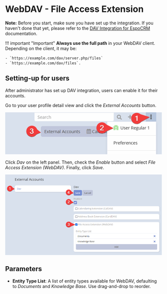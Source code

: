 # WebDAV - File Access Extension

**Note:** Before you start, make sure you have set up the integration. If you haven't done that yet, please refer to the [DAV Integration for EspoCRM](index.md) documentation.

!!! important "Important"
    **Always use the full path** in your WebDAV client. Depending on the client, it may be:

    - `https://example.com/dav/server.php/files`
    - `https://example.com/dav/files`.

## Setting-up for users

After administrator has set up DAV integration, users can enable it for their accounts.

Go to your user profile detail view and click the *External Accounts* button.

![External Accounts Button](../../images/external-accounts-button.png)

Click *Dav* on the left panel. Then, check the *Enable* button and select *File Access Extension (WebDAV)*. Finally, click *Save*.

![External Accounts WebDAV](../../images/dav/external-accounts-webdav.png)

## Parameters

- **Entity Type List**: A list of entity types available for WebDAV, defaulting to *Documents* and *Knowledge Base*. Use drag-and-drop to reorder.
